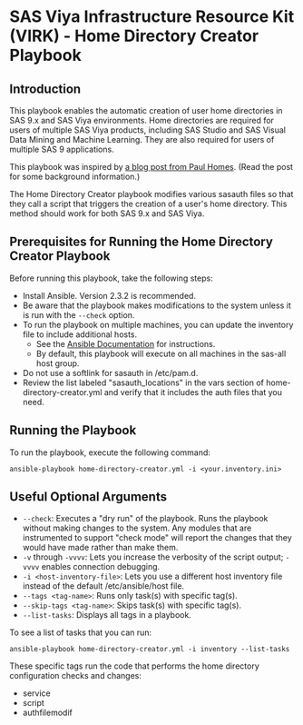 # SAS Viya Infrastructure Resource Kit (VIRK) - Home Directory Creator Playbook

## Introduction
This playbook enables the automatic creation of user home directories in SAS 9.x and SAS Viya environments. Home directories are required for users of multiple SAS Viya products, including SAS Studio and SAS Visual Data Mining and Machine Learning. They are also required for users of multiple SAS 9 applications.

This playbook was inspired by [a blog post from Paul Homes](https://platformadmin.com/blogs/paul/2017/04/sas-user-linux-home-dir-auto-creation/). (Read the post for some background information.)

The Home Directory Creator playbook modifies various sasauth files so that they call a script that triggers the creation of a user's home directory. This method should work for both SAS 9.x and SAS Viya.

## Prerequisites for Running the Home Directory Creator Playbook
Before running this playbook, take the following steps:
* Install Ansible. Version 2.3.2 is recommended.
* Be aware that the playbook makes modifications to the system unless it is run with the ```--check``` option.
* To run the playbook on multiple machines, you can update the inventory file to include additional hosts.
  * See the [Ansible Documentation](http://docs.ansible.com/ansible/latest/intro_inventory.html) for instructions.
  * By default, this playbook will execute on all machines in the sas-all host group.
* Do not use a softlink for sasauth in /etc/pam.d.
* Review the list labeled "sasauth_locations" in the vars section of home-directory-creator.yml and verify that it includes the auth files that you need.

## Running the Playbook
To run the playbook, execute the following command:
```
ansible-playbook home-directory-creator.yml -i <your.inventory.ini>
```

## Useful Optional Arguments
* ```--check```: Executes a "dry run" of the playbook. Runs the playbook without making changes to the system. Any modules that are instrumented to support "check mode" will report the changes that they would have made rather than make them.
* ```-v``` through ```-vvvv```: Lets you increase the verbosity of the script output; ```-vvvv``` enables connection debugging.
* ```-i <host-inventory-file>```: Lets you use a different host inventory file instead of the default /etc/ansible/host file.
* ```--tags <tag-name>```: Runs only task(s) with specific tag(s).
* ```--skip-tags <tag-name>```: Skips task(s) with specific tag(s).
* ```--list-tasks```: Displays all tags in a playbook.

To see a list of tasks that you can run:
```
ansible-playbook home-directory-creator.yml -i inventory --list-tasks
```
These specific tags run the code that performs the home directory configuration checks and changes:
* service
* script
* authfilemodif
